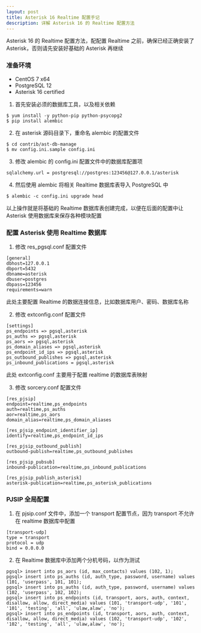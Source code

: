 ```yaml
---
layout: post
title: Asterisk 16 Realtime 配置手记
description: 详解 Asterisk 16 的 Realtime 配置方法
---
```


Asterisk 16 的 Realtime 配置方法，配配置 Realtime 之前，确保已经正确安装了 Asterisk，否则请先安装好基础的 Asterisk 再继续

### 准备环境

* CentOS 7 x64
* PostgreSQL 12
* Asterisk 16 certified

1. 首先安装必须的数据库工具，以及相关依赖

```
$ yum install -y python-pip python-psycopg2
$ pip install alembic
```

2. 在 asterisk 源码目录下，重命名 alembic 的配置文件

```
$ cd contrib/ast-db-manage
$ mv config.ini.sample config.ini
```

3. 修改 alembic 的 config.ini 配置文件中的数据库配置项

```
sqlalchemy.url = postgresql://postgres:123456@127.0.0.1/asterisk
```

4. 然后使用 alembic 将相关 Realtime 数据库表导入 PostgreSQL 中

```
$ alembic -c config.ini upgrade head
```

以上操作就是将基础的 Realtime 数据库表创建完成，以便在后面的配置中让 Asterisk 使用数据库来保存各种模块配置


### 配置 Asterisk 使用 Realtime 数据库


1. 修改 res_pgsql.conf 配置文件

```
[general]
dbhost=127.0.0.1
dbport=5432
dbname=asterisk
dbuser=postgres
dbpass=123456
requirements=warn
```

此处主要配置 Realtime 的数据连接信息，比如数据库用户、密码、数据库名称

2. 修改 extconfig.conf 配置文件

```
[settings]
ps_endpoints => pgsql,asterisk
ps_auths => pgsql,asterisk
ps_aors => pgsql,asterisk
ps_domain_aliases => pgsql,asterisk
ps_endpoint_id_ips => pgsql,asterisk
ps_outbound_publishes => pgsql,asterisk
ps_inbound_publications = pgsql,asterisk
```

此处 extconfig.conf 主要用于配置 realtime 的数据库表映射

3. 修改 sorcery.conf 配置文件

```
[res_pjsip]
endpoint=realtime,ps_endpoints
auth=realtime,ps_auths
aor=realtime,ps_aors
domain_alias=realtime,ps_domain_aliases

[res_pjsip_endpoint_identifier_ip]
identify=realtime,ps_endpoint_id_ips

[res_pjsip_outbound_publish]
outbound-publish=realtime,ps_outbound_publishes

[res_pjsip_pubsub]
inbound-publication=realtime,ps_inbound_publications

[res_pjsip_publish_asterisk]
asterisk-publication=realtime,ps_asterisk_publications
```

### PJSIP 全局配置

1. 在 pjsip.conf 文件中，添加一个 transport 配置节点，因为 transport 不允许在 realtime 数据库中配置

```
[transport-udp]
type = transport
protocol = udp
bind = 0.0.0.0
```

2. 在 Realtime 数据库中添加两个分机号码，以作为测试

```
pgsql> insert into ps_aors (id, max_contacts) values (102, 1);
pgsql> insert into ps_auths (id, auth_type, password, username) values (101, 'userpass', 101, 101);
pgsql> insert into ps_auths (id, auth_type, password, username) values (102, 'userpass', 102, 102);
pgsql> insert into ps_endpoints (id, transport, aors, auth, context, disallow, allow, direct_media) values (101, 'transport-udp', '101', '101', 'testing', 'all', 'ulaw,alaw', 'no');
pgsql> insert into ps_endpoints (id, transport, aors, auth, context, disallow, allow, direct_media) values (102, 'transport-udp', '102', '102', 'testing', 'all', 'ulaw,alaw', 'no');
```
